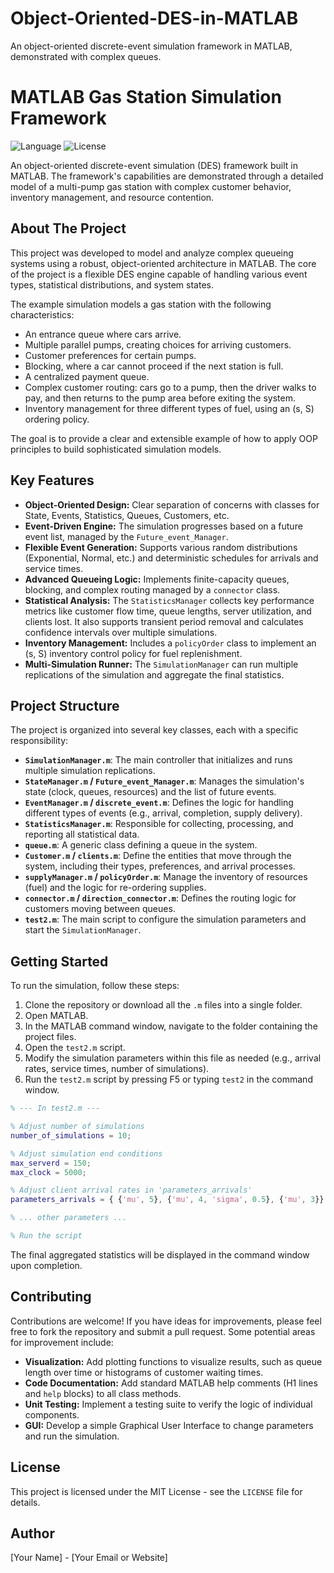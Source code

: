 # Object-Oriented-DES-in-MATLAB
An object-oriented discrete-event simulation framework in MATLAB, demonstrated with complex queues.

# MATLAB Gas Station Simulation Framework

![Language](https://img.shields.io/badge/Language-MATLAB-blue.svg)
![License](https://img.shields.io/badge/license-MIT-green.svg)

An object-oriented discrete-event simulation (DES) framework built in MATLAB. The framework's capabilities are demonstrated through a detailed model of a multi-pump gas station with complex customer behavior, inventory management, and resource contention.

## About The Project

This project was developed to model and analyze complex queueing systems using a robust, object-oriented architecture in MATLAB. The core of the project is a flexible DES engine capable of handling various event types, statistical distributions, and system states.

The example simulation models a gas station with the following characteristics:
*   An entrance queue where cars arrive.
*   Multiple parallel pumps, creating choices for arriving customers.
*   Customer preferences for certain pumps.
*   Blocking, where a car cannot proceed if the next station is full.
*   A centralized payment queue.
*   Complex customer routing: cars go to a pump, then the driver walks to pay, and then returns to the pump area before exiting the system.
*   Inventory management for three different types of fuel, using an (s, S) ordering policy.

The goal is to provide a clear and extensible example of how to apply OOP principles to build sophisticated simulation models.

## Key Features

- **Object-Oriented Design:** Clear separation of concerns with classes for State, Events, Statistics, Queues, Customers, etc.
- **Event-Driven Engine:** The simulation progresses based on a future event list, managed by the `Future_event_Manager`.
- **Flexible Event Generation:** Supports various random distributions (Exponential, Normal, etc.) and deterministic schedules for arrivals and service times.
- **Advanced Queueing Logic:** Implements finite-capacity queues, blocking, and complex routing managed by a `connector` class.
- **Statistical Analysis:** The `StatisticsManager` collects key performance metrics like customer flow time, queue lengths, server utilization, and clients lost. It also supports transient period removal and calculates confidence intervals over multiple simulations.
- **Inventory Management:** Includes a `policyOrder` class to implement an (s, S) inventory control policy for fuel replenishment.
- **Multi-Simulation Runner:** The `SimulationManager` can run multiple replications of the simulation and aggregate the final statistics.

## Project Structure

The project is organized into several key classes, each with a specific responsibility:

- **`SimulationManager.m`**: The main controller that initializes and runs multiple simulation replications.
- **`StateManager.m` / `Future_event_Manager.m`**: Manages the simulation's state (clock, queues, resources) and the list of future events.
- **`EventManager.m` / `discrete_event.m`**: Defines the logic for handling different types of events (e.g., arrival, completion, supply delivery).
- **`StatisticsManager.m`**: Responsible for collecting, processing, and reporting all statistical data.
- **`queue.m`**: A generic class defining a queue in the system.
- **`Customer.m` / `clients.m`**: Define the entities that move through the system, including their types, preferences, and arrival processes.
- **`supplyManager.m` / `policyOrder.m`**: Manage the inventory of resources (fuel) and the logic for re-ordering supplies.
- **`connector.m` / `direction_connector.m`**: Defines the routing logic for customers moving between queues.
- **`test2.m`**: The main script to configure the simulation parameters and start the `SimulationManager`.

## Getting Started

To run the simulation, follow these steps:

1.  Clone the repository or download all the `.m` files into a single folder.
2.  Open MATLAB.
3.  In the MATLAB command window, navigate to the folder containing the project files.
4.  Open the `test2.m` script.
5.  Modify the simulation parameters within this file as needed (e.g., arrival rates, service times, number of simulations).
6.  Run the `test2.m` script by pressing F5 or typing `test2` in the command window.

```matlab
% --- In test2.m ---

% Adjust number of simulations
number_of_simulations = 10;

% Adjust simulation end conditions
max_serverd = 150;
max_clock = 5000;

% Adjust client arrival rates in 'parameters_arrivals'
parameters_arrivals = { {'mu', 5}, {'mu', 4, 'sigma', 0.5}, {'mu', 3}}; 

% ... other parameters ...

% Run the script
```
The final aggregated statistics will be displayed in the command window upon completion.

## Contributing

Contributions are welcome! If you have ideas for improvements, please feel free to fork the repository and submit a pull request. Some potential areas for improvement include:

- **Visualization:** Add plotting functions to visualize results, such as queue length over time or histograms of customer waiting times.
- **Code Documentation:** Add standard MATLAB help comments (H1 lines and `help` blocks) to all class methods.
- **Unit Testing:** Implement a testing suite to verify the logic of individual components.
- **GUI:** Develop a simple Graphical User Interface to change parameters and run the simulation.

## License

This project is licensed under the MIT License - see the `LICENSE` file for details.

## Author

[Your Name] - [Your Email or Website]
